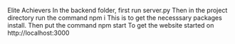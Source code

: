 Elite Achievers
In the backend folder, first run server.py
Then in the project directory run the command
npm i
This is to get the necesssary packages install. Then put the command
npm start
To get the website started on http://localhost:3000
